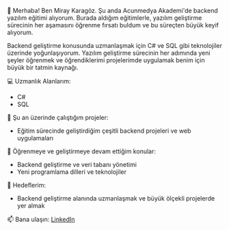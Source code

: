 👋 Merhaba! Ben Miray Karagöz. Şu anda Acunmedya Akademi'de backend yazılım eğitimi alıyorum. Burada aldığım eğitimlerle, yazılım geliştirme sürecinin her aşamasını öğrenme fırsatı buldum ve bu süreçten büyük keyif alıyorum.

Backend geliştirme konusunda uzmanlaşmak için C# ve SQL gibi teknolojiler üzerinde yoğunlaşıyorum. Yazılım geliştirme sürecinin her adımında yeni şeyler öğrenmek ve öğrendiklerimi projelerimde uygulamak benim için büyük bir tatmin kaynağı. 

💻 Uzmanlık Alanlarım:
- C#
- SQL

🔭 Şu an üzerinde çalıştığım projeler:
- Eğitim sürecinde geliştirdiğim çeşitli backend projeleri ve web uygulamaları

🌱 Öğrenmeye ve geliştirmeye devam ettiğim konular:
- Backend geliştirme ve veri tabanı yönetimi
- Yeni programlama dilleri ve teknolojiler

🎯 Hedeflerim:
- Backend geliştirme alanında uzmanlaşmak ve büyük ölçekli projelerde yer almak

📫 Bana ulaşın: [LinkedIn](https://www.linkedin.com/in/miraykaragoz)
